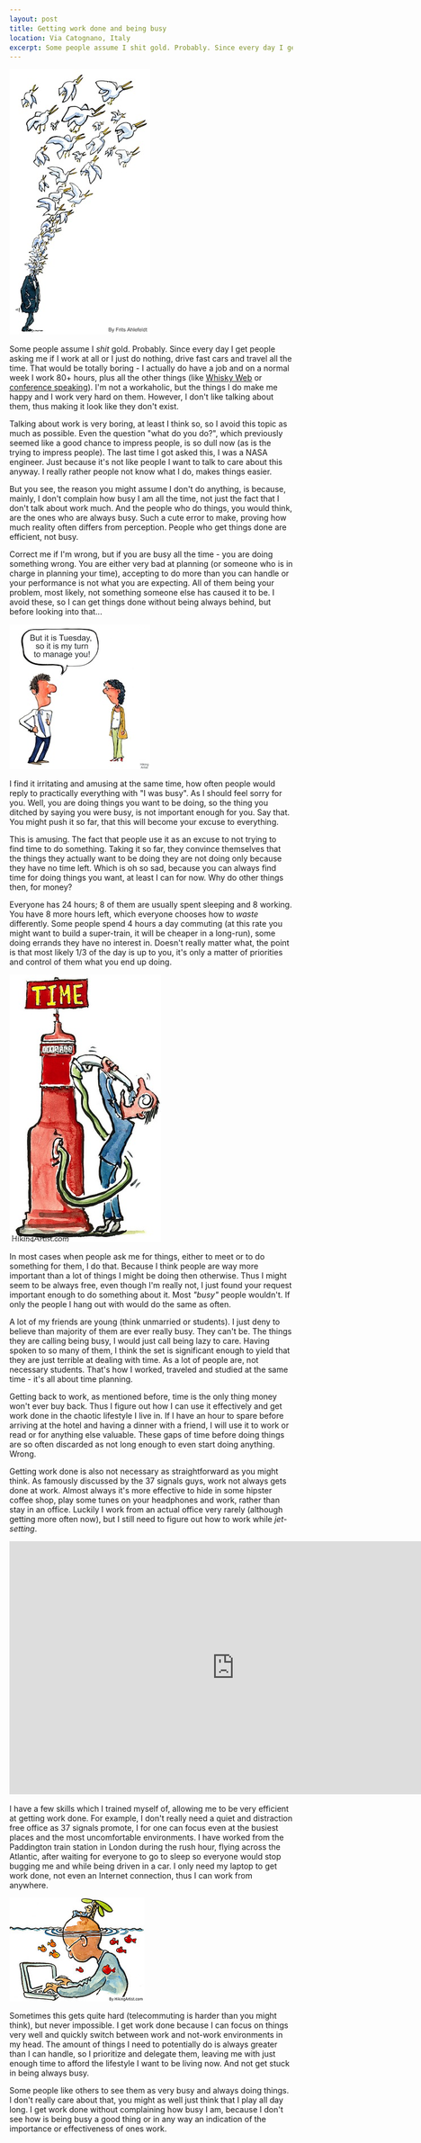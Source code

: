 ```yaml
---
layout: post
title: Getting work done and being busy
location: Via Catognano, Italy
excerpt: Some people assume I shit gold. Probably. Since every day I get people asking me if I work at all or I just do nothing, drive fast cars and travel all the time. That would be totally boring - I actually do have a job and on a normal week I work 80+ hours, plus all the other things (like Whisky Web or conference speaking). I'm not a workaholic, but the things I do make me happy and I work very hard on them. However, I don't like talking about them, thus making it look like they don't exist.
---
```


<img src="/blog/images/thinking.jpg" alt="" class="right" />

Some people assume I *shit* gold. Probably. Since every day I get people asking me if I work at all or I just do nothing, drive fast cars and travel all the time. That would be totally boring - I actually do have a job and on a normal week I work 80+ hours, plus all the other things (like [Whisky Web](http://whiskyweb.co.uk) or [conference speaking](/conferences.html)). I'm not a workaholic, but the things I do make me happy and I work very hard on them. However, I don't like talking about them, thus making it look like they don't exist.

Talking about work is very boring, at least I think so, so I avoid this topic as much as possible. Even the question "what do you do?", which previously seemed like a good chance to impress people, is so dull now (as is the trying to impress people). The last time I got asked this, I was a NASA engineer. Just because it's not like people I want to talk to care about this anyway. I really rather people not know what I do, makes things easier.

But you see, the reason you might assume I don't do anything, is because, mainly, I don't complain how busy I am all the time, not just the fact that I don't talk about work much. And the people who do things, you would think, are the ones who are always busy. Such a cute error to make, proving how much reality often differs from perception. People who get things done are efficient, not busy.

Correct me if I'm wrong, but if you are busy all the time - you are doing something wrong. You are either very bad at planning (or someone who is in charge in planning your time), accepting to do more than you can handle or your performance is not what you are expecting. All of them being your problem, most likely, not something someone else has caused it to be. I avoid these, so I can get things done without being always behind, but before looking into that...

<img src="/blog/images/management.jpg" alt="" class="left" />

I find it irritating and amusing at the same time, how often people would reply to practically everything with "I was busy". As I should feel sorry for you. Well, you are doing things you want to be doing, so the thing you ditched by saying you were busy, is not important enough for you. Say that. You might push it so far, that this will become your excuse to everything.

This is amusing. The fact that people use it as an excuse to not trying to find time to do something. Taking it so far, they convince themselves that the things they actually want to be doing they are not doing only because they have no time left. Which is oh so sad, because you can always find time for doing things you want, at least I can for now. Why do other things then, for money?

Everyone has 24 hours; 8 of them are usually spent sleeping and 8 working. You have 8 more hours left, which everyone chooses how to *waste* differently. Some people spend 4 hours a day commuting (at this rate you might want to build a super-train, it will be cheaper in a long-run), some doing errands they have no interest in. Doesn't really matter what, the point is that most likely 1/3 of the day is up to you, it's only a matter of priorities and control of them what you end up doing.

<img src="/blog/images/time-fillup.jpg" alt="" class="right" />

In most cases when people ask me for things, either to meet or to do something for them, I do that. Because I think people are way more important than a lot of things I might be doing then otherwise. Thus I might seem to be always free, even though I'm really not, I just found your request important enough to do something about it. Most *"busy"* people wouldn't. If only the people I hang out with would do the same as often.

A lot of my friends are young (think unmarried or students). I just deny to believe than majority of them are ever really busy. They can't be. The things they are calling being busy, I would just call being lazy to care. Having spoken to so many of them, I think the set is significant enough to yield that they are just terrible at dealing with time. As a lot of people are, not necessary students. That's how I worked, traveled and studied at the same time - it's all about time planning.

Getting back to work, as mentioned before, time is the only thing money won't ever buy back. Thus I figure out how I can use it effectively and get work done in the chaotic lifestyle I live in. If I have an hour to spare before arriving at the hotel and having a dinner with a friend, I will use it to work or read or for anything else valuable. These gaps of time before doing things are so often discarded as not long enough to even start doing anything. Wrong.

Getting work done is also not necessary as straightforward as you might think. As famously discussed by the 37 signals guys, work not always gets done at work. Almost always it's more effective to hide in some hipster coffee shop, play some tunes on your headphones and work, rather than stay in an office. Luckily I work from an actual office very rarely (although getting more often now), but I still need to figure out how to work while *jet-setting*.

<iframe width="800" height="450" src="http://www.youtube.com/embed/5XD2kNopsUs" frameborder="0" allowfullscreen="allowfullscreen">    </iframe>

I have a few skills which I trained myself of, allowing me to be very efficient at getting work done. For example, I don't really need a quiet and distraction free office as 37 signals promote, I for one can focus even at the busiest places and the most uncomfortable environments. I have worked from the Paddington train station in London during the rush hour, flying across the Atlantic, after waiting for everyone to go to sleep so everyone would stop bugging me and while being driven in a car. I only need my laptop to get work done, not even an Internet connection, thus I can work from anywhere.

<img src="/blog/images/working-under.jpg" alt="" class="right" />

Sometimes this gets quite hard (telecommuting is harder than you might think), but never impossible. I get work done because I can focus on things very well and quickly switch between work and not-work environments in my head. The amount of things I need to potentially do is always greater than I can handle, so I prioritize and delegate them, leaving me with just enough time to afford the lifestyle I want to be living now. And not get stuck in being always busy.

Some people like others to see them as very busy and always doing things. I don't really care about that, you might as well just think that I play all day long. I get work done without complaining how busy I am, because I don't see how is being busy a good thing or in any way an indication of the importance or effectiveness of ones work.